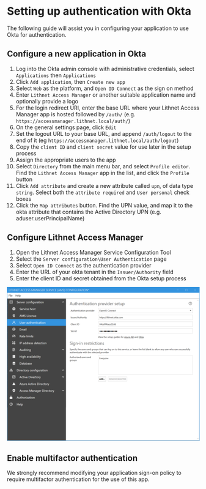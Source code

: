 # Setting up authentication with Okta

The following guide will assist you in configuring your application to use Okta for authentication. 

## Configure a new application in Okta
1. Log into the Okta admin console with administrative credentials, select `Applications` then `Applications`
2. Click `Add application`, then `Create new app`
3. Select `Web` as the platform, and `Open ID Connect` as the sign on method
3. Enter `Lithnet Access Manager` or another suitable application name and optionally provide a logo
4. For the login redirect URI, enter the base URL where your Lithnet Access Manager app is hosted followed by `/auth/` (e.g. `https://accessmanager.lithnet.local/auth/`)
5. On the general settings page, click `Edit`
6. Set the logout URL to your base URL, and append `/auth/logout` to the end of it (eg `https://accessmanager.lithnet.local/auth/logout`)
7. Copy the `client ID` and `client secret` value for use later in the setup process
8. Assign the appropriate users to the app
9. Select `Directory` from the main menu bar, and select `Profile editor`. Find the `Lithnet Access Manager` app in the list, and click the `Profile` button
10. Click `Add attribute` and create a new attribute called `upn`, of data type `string`. Select both the `attribute required` and `User personal` check boxes
11. Click the `Map attributes` button. Find the UPN value, and map it to the okta attribute that contains the Active Directory UPN (e.g. aduser.userPrincipalName)

## Configure Lithnet Access Manager
1. Open the Lithnet Access Manager Service Configuration Tool
2. Select the `Server configuration\User Authentication` page
3. Select `Open ID Connect` as the authentication provider
3. Enter the URL of your okta tenant in the `Issuer/Authority` field
4. Enter the client ID and secret obtained from the Okta setup process

![](../images/ui-page-authentication-oidc-okta.png)

## Enable multifactor authentication
We strongly recommend modifying your application sign-on policy to require multifactor authentication for the use of this app.